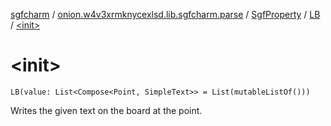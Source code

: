 [sgfcharm](../../../index.md) / [onion.w4v3xrmknycexlsd.lib.sgfcharm.parse](../../index.md) / [SgfProperty](../index.md) / [LB](index.md) / [&lt;init&gt;](./-init-.md)

# &lt;init&gt;

`LB(value: List<Compose<Point, SimpleText>> = List(mutableListOf()))`

Writes the given text on the board at the point.

